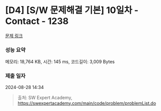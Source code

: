 # [D4] [S/W 문제해결 기본] 10일차 - Contact - 1238 

[문제 링크](https://swexpertacademy.com/main/code/problem/problemDetail.do?contestProbId=AV15B1cKAKwCFAYD) 

### 성능 요약

메모리: 18,764 KB, 시간: 145 ms, 코드길이: 3,009 Bytes

### 제출 일자

2024-08-28 14:34



> 출처: SW Expert Academy, https://swexpertacademy.com/main/code/problem/problemList.do